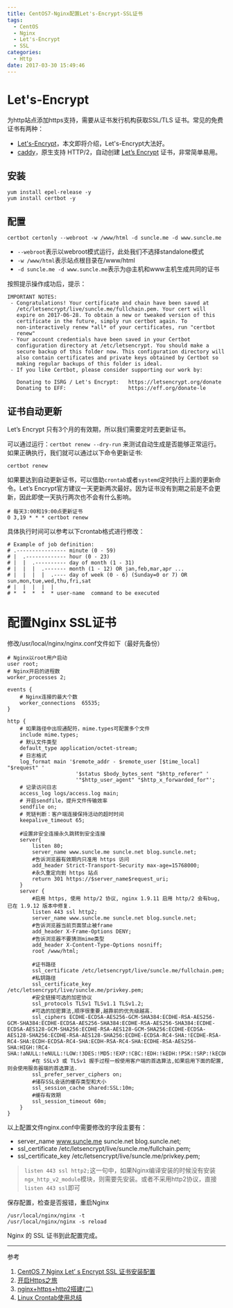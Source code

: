```yaml
---
title: CentOS7-Nginx配置Let's-Encrypt-SSL证书
tags:
  - CentOS
  - Nginx
  - Let's-Encrypt
  - SSL
categories:
  - Http
date: 2017-03-30 15:49:46
---
```


# Let's-Encrypt

为http站点添加https支持，需要从证书发行机构获取SSL/TLS 证书。常见的免费证书有两种：

- [Let's-Encrypt](https://letsencrypt.org/)，本文即将介绍，Let's-Encrypt大法好。
- [caddy](https://caddyserver.com/)，原生支持 HTTP/2，自动创建 [Let’s Encrypt](http://www.appinn.com/use-letsencrypt-with-nginx/) 证书，非常简单易用。

## 安装

```shell
yum install epel-release -y
yum install certbot -y
```

## 配置

```shell
certbot certonly --webroot -w /www/html -d suncle.me -d www.suncle.me
```

- `--webroot`表示以webroot模式运行，此处我们不选择standalone模式
- `-w /www/html`表示站点根目录在/www/html
- `-d suncle.me -d www.suncle.me`表示为@主机和www主机生成共同的证书

按照提示操作成功后，提示：

```
IMPORTANT NOTES:
 - Congratulations! Your certificate and chain have been saved at
   /etc/letsencrypt/live/suncle.me/fullchain.pem. Your cert will
   expire on 2017-06-28. To obtain a new or tweaked version of this
   certificate in the future, simply run certbot again. To
   non-interactively renew *all* of your certificates, run "certbot
   renew"
 - Your account credentials have been saved in your Certbot
   configuration directory at /etc/letsencrypt. You should make a
   secure backup of this folder now. This configuration directory will
   also contain certificates and private keys obtained by Certbot so
   making regular backups of this folder is ideal.
 - If you like Certbot, please consider supporting our work by:

   Donating to ISRG / Let's Encrypt:   https://letsencrypt.org/donate
   Donating to EFF:                    https://eff.org/donate-le

```

<!--more-->

## 证书自动更新

Let’s Encrypt 只有3个月的有效期，所以我们需要定时去更新证书。

可以通过运行：`certbot renew --dry-run` 来测试自动生成是否能够正常运行。如果正确执行，我们就可以通过以下命令更新证书:

```shell
certbot renew 
```

如果要达到自动更新证书，可以借助`crontab`或者`systemd`定时执行上面的更新命令。Let’s Encrypt官方建议一天更新两次最好。因为证书没有到期之前是不会更新，因此即使一天执行两次也不会有什么影响。

```shell
# 每天3:00和19:00点更新证书
0 3,19 * * * certbot renew
```

具体执行时间可以参考以下crontab格式进行修改：

```
# Example of job definition:
# .---------------- minute (0 - 59)
# |  .------------- hour (0 - 23)
# |  |  .---------- day of month (1 - 31)
# |  |  |  .------- month (1 - 12) OR jan,feb,mar,apr ...
# |  |  |  |  .---- day of week (0 - 6) (Sunday=0 or 7) OR sun,mon,tue,wed,thu,fri,sat
# |  |  |  |  |
# *  *  *  *  * user-name  command to be executed
```

# 配置Nginx SSL证书

修改/usr/local/nginx/nginx.conf文件如下（最好先备份）

```nginx
# Nginx以root用户启动
user root;
# Nginx开启的进程数
worker_processes 2;

events {
    # Nginx连接的最大个数
    worker_connections  65535;
}

http {
    # 如果路径中出现通配符，mime.types可配置多个文件
    include mime.types; 
    # 默认文件类型
    default_type application/octet-stream;
    # 日志格式  
    log_format main '$remote_addr - $remote_user [$time_local] "$request" '
                      '$status $body_bytes_sent "$http_referer" '
                      '"$http_user_agent" "$http_x_forwarded_for"';
    # 记录访问日志
    access_log logs/access.log main;
    # 开启sendfile，提升文件传输效率
    sendfile on;
    # 死链判断：客户端连接保持活动的超时时间
    keepalive_timeout 65;

    #设置非安全连接永久跳转到安全连接
    server{
        listen 80;
        server_name www.suncle.me suncle.net blog.suncle.net;
        #告诉浏览器有效期内只准用 https 访问
        add_header Strict-Transport-Security max-age=15768000;
        #永久重定向到 https 站点
        return 301 https://$server_name$request_uri;
    }
    server {
        #启用 https, 使用 http/2 协议, nginx 1.9.11 启用 http/2 会有bug, 已在 1.9.12 版本中修复.
        listen 443 ssl http2;
        server_name www.suncle.me suncle.net blog.suncle.net;
        #告诉浏览器当前页面禁止被frame
        add_header X-Frame-Options DENY;
        #告诉浏览器不要猜测mime类型
        add_header X-Content-Type-Options nosniff;
        root /www/html;

        #证书路径
        ssl_certificate /etc/letsencrypt/live/suncle.me/fullchain.pem;
        #私钥路径
        ssl_certificate_key /etc/letsencrypt/live/suncle.me/privkey.pem;
        #安全链接可选的加密协议
        ssl_protocols TLSv1 TLSv1.1 TLSv1.2;
        #可选的加密算法,顺序很重要,越靠前的优先级越高.
        ssl_ciphers ECDHE-ECDSA-AES256-GCM-SHA384:ECDHE-RSA-AES256-GCM-SHA384:ECDHE-ECDSA-AES256-SHA384:ECDHE-RSA-AES256-SHA384:ECDHE-ECDSA-AES128-GCM-SHA256:ECDHE-RSA-AES128-GCM-SHA256:ECDHE-ECDSA-AES128-SHA256:ECDHE-RSA-AES128-SHA256:ECDHE-ECDSA-RC4-SHA:!ECDHE-RSA-RC4-SHA:ECDH-ECDSA-RC4-SHA:ECDH-RSA-RC4-SHA:ECDHE-RSA-AES256-SHA:HIGH:!RC4-SHA:!aNULL:!eNULL:!LOW:!3DES:!MD5:!EXP:!CBC:!EDH:!kEDH:!PSK:!SRP:!kECDH;
        #在 SSLv3 或 TLSv1 握手过程一般使用客户端的首选算法,如果启用下面的配置,则会使用服务器端的首选算法.
        ssl_prefer_server_ciphers on;
        #储存SSL会话的缓存类型和大小
        ssl_session_cache shared:SSL:10m;
        #缓存有效期
        ssl_session_timeout 60m;
    }
}
```

以上配置文件nginx.conf中需要修改的字段主要有：

- server_name www.suncle.me suncle.net blog.suncle.net;
- ssl_certificate /etc/letsencrypt/live/suncle.me/fullchain.pem;
- ssl_certificate_key /etc/letsencrypt/live/suncle.me/privkey.pem;

> `listen 443 ssl http2;`这一句中，如果Nginx编译安装的时候没有安装`ngx_http_v2_module`模块，则需要先安装。或者不采用http2协议，直接`listen 443 ssl`即可

保存配置，检查是否报错，重启Nginx

```shell
/usr/local/nginx/nginx -t
/usr/local/nginx/nginx -s reload
```

Nginx 的 SSL 证书到此配置完成。

---

参考

1. [CentOS 7 Nginx Let’ s Encrypt SSL 证书安装配置](https://blog.itnmg.net/letsencrypt-ssl/)
2. [开启Https之旅](http://blog.lzuer.net/2016/10/25/https/)
3. [nginx+https+http2搭建(二)](https://www.arayzou.com/2016/08/12/nginx+https+http2%E6%90%AD%E5%BB%BA(%E4%BA%8C)/)
4. [Linux Crontab使用总结](http://xianglong.me/article/linux-crontab/)